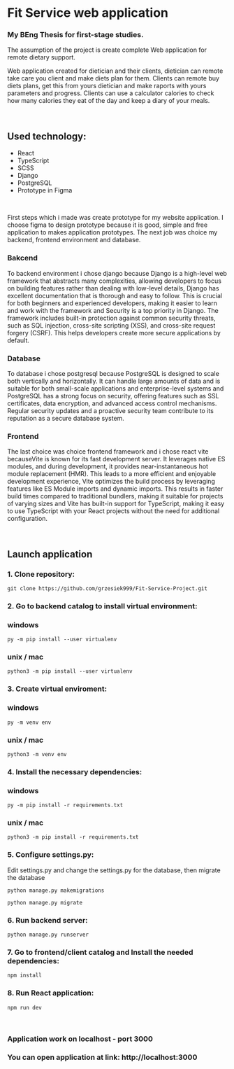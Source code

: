 # Fit Service web application

### My BEng Thesis for first-stage studies.

The assumption of the project is create complete Web application for remote dietary support.

Web application created for dietician and their clients, dietician can remote take care you client and make diets plan for them. Clients can remote buy diets plans, get this from yours dietician and make raports with yours parameters and progress. Clients can use a calculator calories to check how many calories they eat of the day and keep a diary of your meals.

<br/>

## Used technology:
<ul>
    <li>React</li>
    <li>TypeScript</li>
    <li>SCSS</li>
    <li>Django</li>
    <li>PostgreSQL</li>
    <li>Prototype in Figma</li>
</ul>

<br/>

First steps which i made was create prototype for my website application. I choose figma to design prototype because it is good, simple and free application to makes application prototypes. The next job was choice my backend, frontend environment and database.

### Bakcend

To backend environment i chose django because Django is a high-level web framework that abstracts many complexities, allowing developers to focus on building features rather than dealing with low-level details, Django has excellent documentation that is thorough and easy to follow. This is crucial for both beginners and experienced developers, making it easier to learn and work with the framework and Security is a top priority in Django. The framework includes built-in protection against common security threats, such as SQL injection, cross-site scripting (XSS), and cross-site request forgery (CSRF). This helps developers create more secure applications by default.

### Database

To database i chose postgresql because PostgreSQL is designed to scale both vertically and horizontally. It can handle large amounts of data and is suitable for both small-scale applications and enterprise-level systems and PostgreSQL has a strong focus on security, offering features such as SSL certificates, data encryption, and advanced access control mechanisms. Regular security updates and a proactive security team contribute to its reputation as a secure database system.

### Frontend

The last choice was choice frontend framework and i chose react vite becauseVite is known for its fast development server. It leverages native ES modules, and during development, it provides near-instantaneous hot module replacement (HMR). This leads to a more efficient and enjoyable development experience, Vite optimizes the build process by leveraging features like ES Module imports and dynamic imports. This results in faster build times compared to traditional bundlers, making it suitable for projects of varying sizes and Vite has built-in support for TypeScript, making it easy to use TypeScript with your React projects without the need for additional configuration.

<br/>

## Launch application

### 1. Clone repository:
```
git clone https://github.com/grzesiek999/Fit-Service-Project.git
```
### 2. Go to backend catalog to install virtual environment:

### windows
```
py -m pip install --user virtualenv
```

### unix / mac
```
python3 -m pip install --user virtualenv
```

### 3. Create virtual enviroment:

### windows
```
py -m venv env
```

### unix / mac
```
python3 -m venv env
```

### 4. Install the necessary dependencies:

### windows
```
py -m pip install -r requirements.txt
```

### unix / mac
```
python3 -m pip install -r requirements.txt
```

### 5. Configure settings.py:

Edit settings.py and change the settings.py for the database, then migrate the database
```
python manage.py makemigrations
```
```
python manage.py migrate
```

### 6. Run backend server:

```
python manage.py runserver
```

### 7. Go to frontend/client catalog and Install the needed dependencies:

```
npm install
```

### 8. Run React application:

```
npm run dev
```

<br/>

### Application work on localhost - port 3000
### You can open application at link: http://localhost:3000
